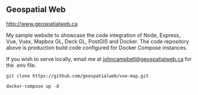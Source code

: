 ## Geospatial Web

http://www.geospatialweb.ca

My sample website to showcase the code integration of Node, Express, Vue, Vuex, Mapbox GL, Deck GL, PostGIS and Docker. The code repository above is production build code configured for Docker Compose instances.

 If you wish to serve locally, email me at johncampbell@geospatialweb.ca for the .env file.
 
 ```git clone https://github.com/geospatialweb/vue-map.git```

 ```docker-compose up -d```
